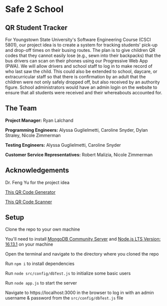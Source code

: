 # Safe 2 School
## QR Student Tracker
For Youngstown State University's Software Engineering Course (CSCI 5801), our project idea is to create a system for tracking students' pick-up and drop-off times on their busing routes. The plan is to give children QR codes that they cannot easily lose (e.g., sewn into their backpacks) that the bus drivers can scan on their phones using our Progressive Web App (PWA). We will allow drivers and school staff to log in to make record of who last saw the child. This could also be extended to school, daycare, or extracurricular staff so that there is confirmation by an adult that the children were not only safely dropped off, but also received by an authority figure. School administrators would have an admin login on the website to ensure that all students were received and their whereabouts accounted for. 

## The Team
**Project Manager:** Ryan Lalchand

**Programming Engineers:** Alyssa Guglielmetti, Caroline Snyder, Dylan Straley, Nicole Zimmerman

**Testing Engineers:** Alyssa Guglielmetti, Caroline Snyder

**Customer Service Representatives:** Robert Malizia, Nicole Zimmerman


## Acknowledgements
Dr. Feng Yu for the project idea

[This QR Code Generator](https://www.npmjs.com/package/qrcode)

[This QR Code Scanner](https://www.npmjs.com/package/jsqr)


## Setup
Clone the repo to your own machine

You'll need to install [MongoDB Community Server](https://www.mongodb.com/try/download/community) and [Node.js LTS Version: 16.13.1](https://nodejs.org/en/download/) on your machine

Open the terminal and navigate to the directory where you cloned the repo

Run `npm i` to install dependencies

Run `node src/config/dbTest.js` to initialize some basic users

Run `node app.js` to start the server

Navigate to https://localhost:3000 in the browser to log in with an admin username & password from the `src/config/dbTest.js` file
